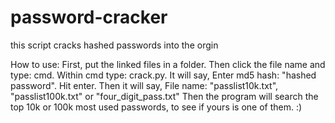 # password-cracker
this script cracks hashed passwords into the orgin

How to use:
First, put the linked files in a folder.
Then click the file name and type: cmd.
Within cmd type: crack.py.
It will say, Enter md5 hash: "hashed password".
Hit enter.
Then it will say, File name: "passlist10k.txt", "passlist100k.txt" or "four_digit_pass.txt"
Then the program will search the top 10k or 100k most used passwords, to see if yours is one of them. 
:)

